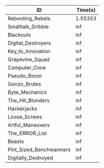 |ID|Time(s)|
|-|-|
|Rebooting_Rebels|1.55353|
|Smalltalk_Dribble|inf|
|Blackouts|inf|
|Digital_Destroyers|inf|
|Key_to_Innovation|inf|
|Grapevine_Squad|inf|
|Computer_Crew|inf|
|Pseudo_Boom|inf|
|Gonzo_Brutes|inf|
|Byte_Mechanics|inf|
|The_Hit_Blunders|inf|
|Hackerjacks|inf|
|Loose_Screws|inf|
|Artful_Maneuvers|inf|
|The_ERROR_List|inf|
|Beasts|inf|
|Pint_Sized_Benchwarmers|inf|
|Digitally_Destroyed|inf|

